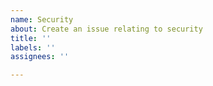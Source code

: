 ```yaml
---
name: Security
about: Create an issue relating to security
title: ''
labels: ''
assignees: ''

---
```




